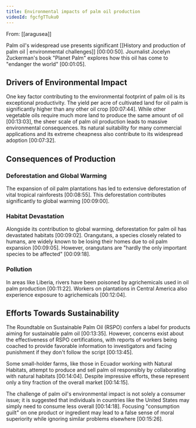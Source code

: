 ```yaml
---
title: Environmental impacts of palm oil production
videoId: fgcfgTTuku0
---
```


From: [[aragusea]] <br/> 

Palm oil's widespread use presents significant [[History and production of palm oil | environmental challenges]] <a class="yt-timestamp" data-t="00:00:50">[00:00:50]</a>. Journalist Jocelyn Zuckerman's book "Planet Palm" explores how this oil has come to "endanger the world" <a class="yt-timestamp" data-t="00:01:05">[00:01:05]</a>.

## Drivers of Environmental Impact

One key factor contributing to the environmental footprint of palm oil is its exceptional productivity. The yield per acre of cultivated land for oil palm is significantly higher than any other oil crop <a class="yt-timestamp" data-t="00:07:44">[00:07:44]</a>. While other vegetable oils require much more land to produce the same amount of oil <a class="yt-timestamp" data-t="00:13:03">[00:13:03]</a>, the sheer scale of palm oil production leads to massive environmental consequences. Its natural suitability for many commercial applications and its extreme cheapness also contribute to its widespread adoption <a class="yt-timestamp" data-t="00:07:32">[00:07:32]</a>.

## Consequences of Production

### Deforestation and Global Warming
The expansion of oil palm plantations has led to extensive deforestation of vital tropical rainforests <a class="yt-timestamp" data-t="00:08:55">[00:08:55]</a>. This deforestation contributes significantly to global warming <a class="yt-timestamp" data-t="00:09:00">[00:09:00]</a>.

### Habitat Devastation
Alongside its contribution to global warming, deforestation for palm oil has devastated habitats <a class="yt-timestamp" data-t="00:09:02">[00:09:02]</a>. Orangutans, a species closely related to humans, are widely known to be losing their homes due to oil palm expansion <a class="yt-timestamp" data-t="00:09:05">[00:09:05]</a>. However, orangutans are "hardly the only important species to be affected" <a class="yt-timestamp" data-t="00:09:18">[00:09:18]</a>.

### Pollution
In areas like Liberia, rivers have been poisoned by agrichemicals used in oil palm production <a class="yt-timestamp" data-t="00:11:22">[00:11:22]</a>. Workers on plantations in Central America also experience exposure to agrichemicals <a class="yt-timestamp" data-t="00:12:04">[00:12:04]</a>.

## Efforts Towards Sustainability

The Roundtable on Sustainable Palm Oil (RSPO) confers a label for products aiming for sustainable palm oil <a class="yt-timestamp" data-t="00:13:35">[00:13:35]</a>. However, concerns exist about the effectiveness of RSPO certifications, with reports of workers being coached to provide favorable information to investigators and facing punishment if they don't follow the script <a class="yt-timestamp" data-t="00:13:45">[00:13:45]</a>.

Some small-holder farms, like those in Ecuador working with Natural Habitats, attempt to produce and sell palm oil responsibly by collaborating with natural habitats <a class="yt-timestamp" data-t="00:14:04">[00:14:04]</a>. Despite impressive efforts, these represent only a tiny fraction of the overall market <a class="yt-timestamp" data-t="00:14:15">[00:14:15]</a>.

The challenge of palm oil's environmental impact is not solely a consumer issue; it is suggested that individuals in countries like the United States may simply need to consume less overall <a class="yt-timestamp" data-t="00:14:18">[00:14:18]</a>. Focusing "consumption guilt" on one product or ingredient may lead to a false sense of moral superiority while ignoring similar problems elsewhere <a class="yt-timestamp" data-t="00:15:26">[00:15:26]</a>.